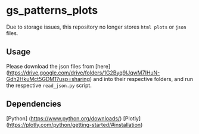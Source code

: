 # gs_patterns_plots

Due to storage issues, this repository no longer stores `html plots` or `json` files.

## Usage

Please download the json files from [here] (https://drive.google.com/drive/folders/1G2Byq9lJqwM7IHuN-Gdh2HkuMct5GDM1?usp=sharing) and into their respective folders, and run the respective `read_json.py` script.

## Dependencies

[Python] (https://www.python.org/downloads/)
[Plotly] (https://plotly.com/python/getting-started/#installation)

